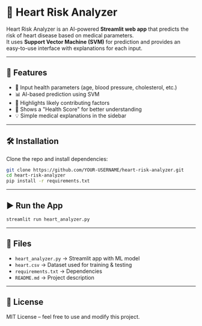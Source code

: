 # 💖 Heart Risk Analyzer

Heart Risk Analyzer is an AI-powered **Streamlit web app** that predicts the risk of heart disease based on medical parameters.  
It uses **Support Vector Machine (SVM)** for prediction and provides an easy-to-use interface with explanations for each input.

---

## 🚀 Features
- 🧾 Input health parameters (age, blood pressure, cholesterol, etc.)
- 📊 AI-based prediction using SVM
- 🔎 Highlights likely contributing factors
- 🧬 Shows a "Health Score" for better understanding
- 💡 Simple medical explanations in the sidebar

---

## 🛠 Installation

Clone the repo and install dependencies:

```bash
git clone https://github.com/YOUR-USERNAME/heart-risk-analyzer.git
cd heart-risk-analyzer
pip install -r requirements.txt
```

---

## ▶️ Run the App

```bash
streamlit run heart_analyzer.py
```

---

## 📂 Files
- `heart_analyzer.py` → Streamlit app with ML model
- `heart.csv` → Dataset used for training & testing
- `requirements.txt` → Dependencies
- `README.md` → Project description

---

## 📜 License
MIT License – feel free to use and modify this project.
